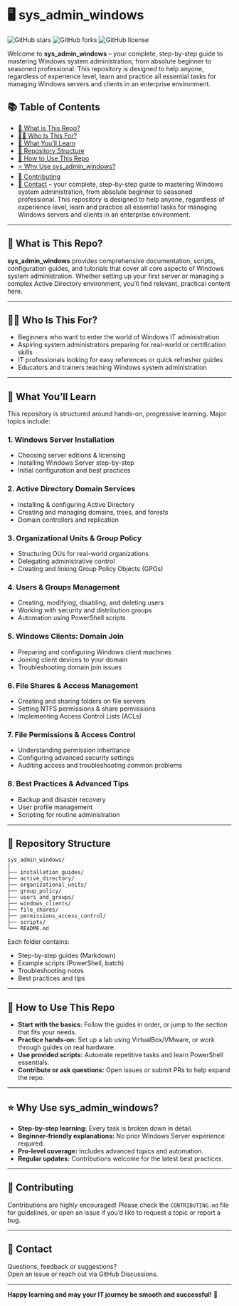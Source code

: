 # 🖥️ sys_admin_windows

![GitHub stars](https://img.shields.io/github/stars/Gaturu/sys_admin_windows?style=social)
![GitHub forks](https://img.shields.io/github/forks/Gaturu/sys_admin_windows?style=social)
![GitHub license](https://img.shields.io/github/license/Gaturu/sys_admin_windows)

Welcome to **sys_admin_windows** – your complete, step-by-step guide to mastering Windows system administration, from absolute beginner to seasoned professional. This repository is designed to help anyone, regardless of experience level, learn and practice all essential tasks for managing Windows servers and clients in an enterprise environment.

## 📚 Table of Contents

- [🚀 What is This Repo?](#-what-is-this-repo)
- [👩‍💻 Who Is This For?](#-who-is-this-for)
- [🧭 What You’ll Learn](#-what-youll-learn)
- [📁 Repository Structure](#-repository-structure)
- [📝 How to Use This Repo](#-how-to-use-this-repo)
- [⭐️ Why Use sys_admin_windows?](#️-why-use-sys_admin_windows)
- [🤝 Contributing](#-contributing)
- [📢 Contact](#-contact) – your complete, step-by-step guide to mastering Windows system administration, from absolute beginner to seasoned professional. This repository is designed to help anyone, regardless of experience level, learn and practice all essential tasks for managing Windows servers and clients in an enterprise environment.

---

## 🚀 What is This Repo?

**sys_admin_windows** provides comprehensive documentation, scripts, configuration guides, and tutorials that cover all core aspects of Windows system administration. Whether setting up your first server or managing a complex Active Directory environment, you’ll find relevant, practical content here.

---

## 👩‍💻 Who Is This For?

- Beginners who want to enter the world of Windows IT administration  
- Aspiring system administrators preparing for real-world or certification skills  
- IT professionals looking for easy references or quick refresher guides  
- Educators and trainers teaching Windows system administration  

---

## 🧭 What You’ll Learn

This repository is structured around hands-on, progressive learning. Major topics include:

### 1. Windows Server Installation
- Choosing server editions & licensing  
- Installing Windows Server step-by-step  
- Initial configuration and best practices  

### 2. Active Directory Domain Services
- Installing & configuring Active Directory  
- Creating and managing domains, trees, and forests  
- Domain controllers and replication  

### 3. Organizational Units & Group Policy
- Structuring OUs for real-world organizations  
- Delegating administrative control  
- Creating and linking Group Policy Objects (GPOs)  

### 4. Users & Groups Management
- Creating, modifying, disabling, and deleting users  
- Working with security and distribution groups  
- Automation using PowerShell scripts  

### 5. Windows Clients: Domain Join
- Preparing and configuring Windows client machines  
- Joining client devices to your domain  
- Troubleshooting domain join issues  

### 6. File Shares & Access Management
- Creating and sharing folders on file servers  
- Setting NTFS permissions & share permissions  
- Implementing Access Control Lists (ACLs)  

### 7. File Permissions & Access Control
- Understanding permission inheritance  
- Configuring advanced security settings  
- Auditing access and troubleshooting common problems  

### 8. Best Practices & Advanced Tips
- Backup and disaster recovery  
- User profile management  
- Scripting for routine administration  

---

## 📁 Repository Structure

```
sys_admin_windows/
│
├── installation_guides/
├── active_directory/
├── organizational_units/
├── group_policy/
├── users_and_groups/
├── windows_clients/
├── file_shares/
├── permissions_access_control/
├── scripts/
└── README.md
```

Each folder contains:
- Step-by-step guides (Markdown)  
- Example scripts (PowerShell, batch)  
- Troubleshooting notes  
- Best practices and tips  

---

## 📝 How to Use This Repo

- **Start with the basics:** Follow the guides in order, or jump to the section that fits your needs.  
- **Practice hands-on:** Set up a lab using VirtualBox/VMware, or work through guides on real hardware.  
- **Use provided scripts:** Automate repetitive tasks and learn PowerShell essentials.  
- **Contribute or ask questions:** Open issues or submit PRs to help expand the repo.  

---

## ⭐️ Why Use sys_admin_windows?

- **Step-by-step learning:** Every task is broken down in detail.  
- **Beginner-friendly explanations:** No prior Windows Server experience required.  
- **Pro-level coverage:** Includes advanced topics and automation.  
- **Regular updates:** Contributions welcome for the latest best practices.  

---

## 🤝 Contributing

Contributions are highly encouraged! Please check the `CONTRIBUTING.md` file for guidelines, or open an issue if you’d like to request a topic or report a bug.

---

## 📢 Contact

Questions, feedback or suggestions?  
Open an issue or reach out via GitHub Discussions.

---

**Happy learning and may your IT journey be smooth and successful!** 🚀
